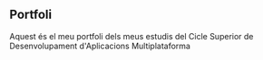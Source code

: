 ## Portfoli

Aquest és el meu portfoli dels meus estudis del Cicle Superior de Desenvolupament d'Aplicacions Multiplataforma
